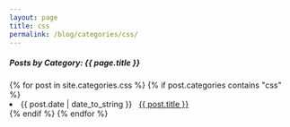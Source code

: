 ```yaml
---
layout: page
title: css
permalink: /blog/categories/css/
---
```


<h5>Posts by Category: {{ page.title }}</h5>

<div class="card">
  {% for post in site.categories.css %}
    {% if post.categories contains "css" %}
      <li class="category-posts">
        <span>{{ post.date | date_to_string }}</span>
        &nbsp;
        <a href="{{ post.url }}">{{ post.title }}</a>
      </li>
    {% endif %}
  {% endfor %}
</div>
